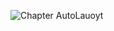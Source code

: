 ![Chapter AutoLauoyt](https://github.com/mrgsdev/AppCoda/assets/157994617/1cbde452-599b-4b60-a51d-b1ffb7ae4271)
